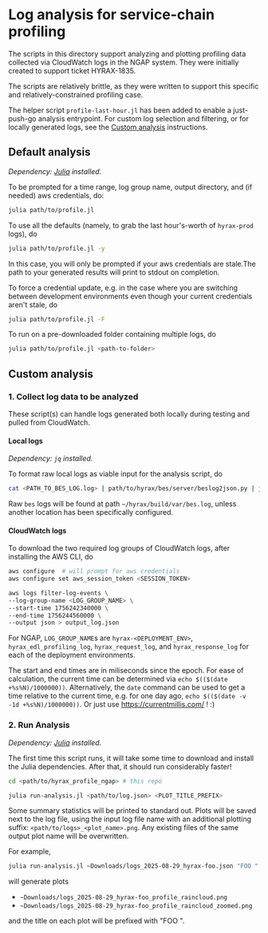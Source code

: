 # Log analysis for service-chain profiling

The scripts in this directory support analyzing and plotting profiling data collected via CloudWatch logs in the NGAP system. They were initially created to support ticket HYRAX-1835.

The scripts are relatively brittle, as they were written to support this specific and relatively-constrained profiling case.

The helper script `profile-last-hour.jl` has been added to enable a just-push-go analysis entrypoint. For custom log selection and filtering, or for locally generated logs, see the [Custom analysis](#custom-analysis) instructions.

## Default analysis

_Dependency: [Julia](https://julialang.org/install/) installed._

To be prompted for a time range, log group name, output directory, and (if needed) aws credentials, do:
```bash
julia path/to/profile.jl
```

To use all the defaults (namely, to grab the last hour's-worth of `hyrax-prod` logs), do
```bash
julia path/to/profile.jl -y
```
In this case, you will only be prompted if your aws credentials are stale.The path to your generated results will print to stdout on completion.

To force a credential update, e.g. in the case where you are switching between development environments even though your current credentials aren't stale, do 
```bash
julia path/to/profile.jl -F
```

To run on a pre-downloaded folder containing multiple logs, do
```bash
julia path/to/profile.jl <path-to-folder>
```

## Custom analysis

### 1. Collect log data to be analyzed

These script(s) can handle logs generated both locally during testing and pulled from CloudWatch.

#### Local logs

_Dependency: `jq` installed._

To format raw local logs as viable input for the analysis script, do
```bash
cat <PATH_TO_BES_LOG.log> | path/to/hyrax/bes/server/beslog2json.py | jq --slurp > bes_log.json
```

Raw `bes` logs will be found at path `~/hyrax/build/var/bes.log`, unless another location has been specifically configured.

#### CloudWatch logs

To download the two required log groups of CloudWatch logs, after installing the AWS CLI, do

```bash
aws configure  # will prompt for aws credentials
aws configure set aws_session_token <SESSION_TOKEN>

aws logs filter-log-events \
--log-group-name <LOG_GROUP_NAME> \
--start-time 1756242340000 \
--end-time 1756244560000 \
--output json > output_log.json
```

For NGAP, `LOG_GROUP_NAME`s are `hyrax-<DEPLOYMENT_ENV>`, `hyrax_edl_profiling_log`, `hyrax_request_log`, and `hyrax_response_log` for each of the deployment environments.

The start and end times are in miliseconds since the epoch. 
For ease of calculation, the current time can be determined via `echo $(($(date +%s%N)/1000000))`.
Alternatively, the `date` command can be used to get a time relative to the current time, e.g. for one day ago, `echo $(($(date -v -1d +%s%N)/1000000))`. Or just use https://currentmillis.com/ ! :)

### 2. Run Analysis

_Dependency: [Julia](https://julialang.org/install/) installed._

The first time this script runs, it will take some time to download and install the Julia dependencies. After that, it should run considerably faster!

```bash
cd <path/to/hyrax_profile_ngap> # this repo

julia run-analysis.jl <path/to/log.json> <PLOT_TITLE_PREFIX>
```
Some summary statistics will be printed to standard out. Plots will be saved next to the log file, using the input log file name with an additional plotting suffix: `<path/to/logs>_<plot_name>.png`. Any existing files of the same output plot name will be overwritten.

For example, 
```bash
julia run-analysis.jl ~Downloads/logs_2025-08-29_hyrax-foo.json "FOO "
```
will generate plots 
- `~Downloads/logs_2025-08-29_hyrax-foo_profile_raincloud.png` 
- `~Downloads/logs_2025-08-29_hyrax-foo_profile_raincloud_zoomed.png`

and the title on each plot will be prefixed with "FOO ". 
